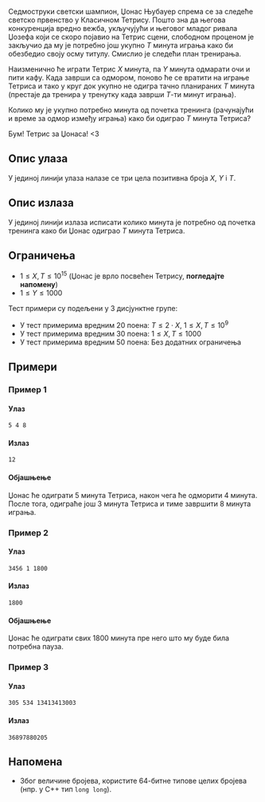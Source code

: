 ﻿Седмоструки светски шампион, Џонас Њубауер спрема се за следеће светско првенство у Класичном Тетрису. Пошто зна да његова конкуренција вредно вежба, укључујући и његовог младог ривала Џозефа који се скоро појавио на Тетрис сцени, слободном проценом је закључио да му је потребно још укупно $T$ минута играња како би обезбедио своју осму титулу. Смислио је следећи план тренирања.

Наизменично ће играти Тетрис $X$ минута, па $Y$ минута одмарати очи и пити кафу. Када заврши са одмором, поново ће се вратити на играње Тетриса и тако у круг док укупно не одигра тачно планираних $T$ минута (престаје да тренира у тренутку када заврши $T$-ти минут играња).

Колико му је укупно потребно минута од почетка тренинга (рачунајући и време за одмор између играња) како би одиграо $T$ минута Тетриса?

Бум! Тетрис за Џонаса! <3

## Опис улаза
У јединој линији улаза налазе се три цела позитивна броја $X$, $Y$ i $T$. 

## Опис излаза
У јединој линији излаза исписати колико минута је потребно од почетка тренинга како би Џонас одиграо $T$ минута Тетриса.

## Ограничења
- $1 \leq X, T \leq 10^{15}$ (Џонас је врло посвећен Тетрису, **погледајте напомену**)
- $1 \leq Y \leq 1000$

Тест примери су подељени у 3 дисјунктнe групe:

-   У тест примерима вредним $20$ поена: $T \leq 2\cdot X$, $1 \leq X, T \leq 10^9$
-   У тест примерима вредним $30$ поена: $1 \leq X, T \leq 1000$
-   У тест примерима вредним $50$ поена: Без додатних ограничења

## Примери
### Пример 1
#### Улаз
```
5 4 8
```

#### Излаз
```
12
```

#### Објашњење
Џонас ће одиграти $5$ минута Тетриса, након чега ће одморити $4$ минута. После тога, одиграће још $3$ минута Тетриса и тиме завршити $8$ минута играња.
### Пример 2

#### Улаз
```
3456 1 1800
```

#### Излаз
```
1800
```

#### Објашњење
Џонас ће одиграти свих $1800$ минута пре него што му буде била потребна пауза. 

### Пример 3
#### Улаз
```
305 534 13413413003
```

#### Излаз
```
36897880205
```

## Напомена
* Због величине бројева, користите 64-битне типове целих бројева (нпр. у C++ тип `long long`).
